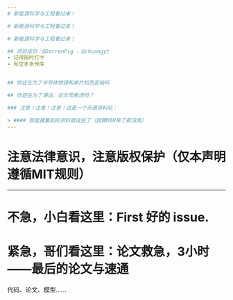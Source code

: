 ```yaml
---
# 新能源科学与工程看过来！

# 新能源科学与工程看过来！

# 新能源科学与工程看过来！

## 项目成员：@DarrenPig 、@chuangyt
- 记得按时打卡
- 有空多多传库


## 你还在为了半导体物理和单片机而苦恼吗

## 你还在为了课设、论文而焦虑吗？

### 注意！注意！注意！这是一个开源资料站：

> #### 我能搜集到的资料就这些了（就算MIN来了都没用）
---
```

# 注意法律意识，注意版权保护（仅本声明遵循MIT规则）
---
# 不急，小白看这里：First 好的 issue.

# 紧急，哥们看这里：论文救急，3小时——最后的论文与速通

代码、论文、模型......
